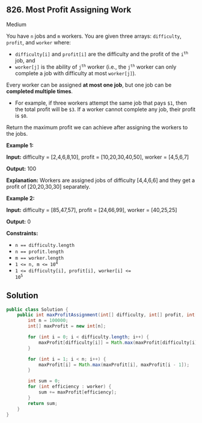 ## 826\. Most Profit Assigning Work

Medium

You have `n` jobs and `m` workers. You are given three arrays: `difficulty`, `profit`, and `worker` where:

*   `difficulty[i]` and `profit[i]` are the difficulty and the profit of the <code>i<sup>th</sup></code> job, and
*   `worker[j]` is the ability of <code>j<sup>th</sup></code> worker (i.e., the <code>j<sup>th</sup></code> worker can only complete a job with difficulty at most `worker[j]`).

Every worker can be assigned **at most one job**, but one job can be **completed multiple times**.

*   For example, if three workers attempt the same job that pays `$1`, then the total profit will be `$3`. If a worker cannot complete any job, their profit is `$0`.

Return the maximum profit we can achieve after assigning the workers to the jobs.

**Example 1:**

**Input:** difficulty = [2,4,6,8,10], profit = [10,20,30,40,50], worker = [4,5,6,7]

**Output:** 100

**Explanation:** Workers are assigned jobs of difficulty [4,4,6,6] and they get a profit of [20,20,30,30] separately.

**Example 2:**

**Input:** difficulty = [85,47,57], profit = [24,66,99], worker = [40,25,25]

**Output:** 0

**Constraints:**

*   `n == difficulty.length`
*   `n == profit.length`
*   `m == worker.length`
*   <code>1 <= n, m <= 10<sup>4</sup></code>
*   <code>1 <= difficulty[i], profit[i], worker[i] <= 10<sup>5</sup></code>

## Solution

```java
public class Solution {
    public int maxProfitAssignment(int[] difficulty, int[] profit, int[] worker) {
        int n = 100000;
        int[] maxProfit = new int[n];

        for (int i = 0; i < difficulty.length; i++) {
            maxProfit[difficulty[i]] = Math.max(maxProfit[difficulty[i]], profit[i]);
        }

        for (int i = 1; i < n; i++) {
            maxProfit[i] = Math.max(maxProfit[i], maxProfit[i - 1]);
        }

        int sum = 0;
        for (int efficiency : worker) {
            sum += maxProfit[efficiency];
        }
        return sum;
    }
}
```